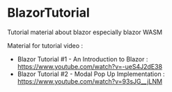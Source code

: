 # BlazorTutorial
Tutorial material about blazor especially blazor WASM

Material for tutorial video :
- Blazor Tutorial #1 - An Introduction to Blazor : https://www.youtube.com/watch?v=-ueS4J2dE38
- Blazor Tutorial #2 - Modal Pop Up Implementation : https://www.youtube.com/watch?v=93sJG__jLNM
